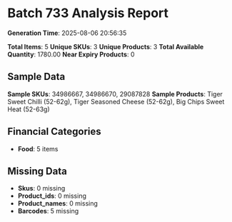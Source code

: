 # Batch 733 Analysis Report

**Generation Time**: 2025-08-06 20:56:35

**Total Items**: 5
**Unique SKUs**: 3
**Unique Products**: 3
**Total Available Quantity**: 1780.00
**Near Expiry Products**: 0

## Sample Data
**Sample SKUs**: 34986667, 34986670, 29087828
**Sample Products**: Tiger Sweet Chilli (52-62g), Tiger Seasoned Cheese (52-62g), Big Chips Sweet Heat (52-63g)

## Financial Categories
- **Food**: 5 items

## Missing Data
- **Skus**: 0 missing
- **Product_ids**: 0 missing
- **Product_names**: 0 missing
- **Barcodes**: 5 missing
